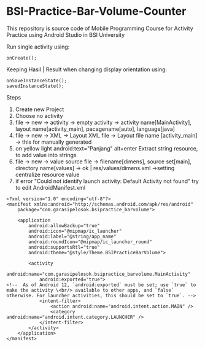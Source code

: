 # BSI-Practice-Bar-Volume-Counter
This repository is source code of Mobile Programming Course for Activity Practice using Android Studio in BSI University

Run single activity using:
```
onCreate();
```

Keeping Hasil | Result when changing display orientation using: 
```
onSaveInstanceState();
savedInstanceState();
```

Steps
 1. Create new Project
 2. Choose no activity
 6. file -> new -> activity -> empty activity -> activity name[MainActivity], layout name[activity_main], pacagename[auto], language[java] 
 3. file -> new -> XML -> Layout XML file -> Layout file name [activity_main] -> this for manually generated 
 4. on yellow light android:text="Panjang" alt+enter Extract string resource, to add value into strings
 5. file -> new -> value source file -> filename[dimens], source set[main], directory name[values] -> ok | res/values/dimens.xml ->setting centralize resource value
 6. if error "Could not identify launch activity: Default Activity not found" try to edit AndroidManifest.xml

```
<?xml version="1.0" encoding="utf-8"?>
<manifest xmlns:android="http://schemas.android.com/apk/res/android"
    package="com.garasipelosok.bsipractice_barvolume">

    <application
        android:allowBackup="true"
        android:icon="@mipmap/ic_launcher"
        android:label="@string/app_name"
        android:roundIcon="@mipmap/ic_launcher_round"
        android:supportsRtl="true"
        android:theme="@style/Theme.BSIPracticeBarVolume">

        <activity
            android:name="com.garasipelosok.bsipractice_barvolume.MainActivity"
            android:exported="true">
<!--  As of Android 12, `android:exported` must be set; use `true` to make the activity \<br/> available to other apps, and `false` otherwise. For launcher activities, this should be set to `true`. -->
            <intent-filter>
                <action android:name="android.intent.action.MAIN" />
                <category android:name="android.intent.category.LAUNCHER" />
            </intent-filter>
        </activity>
    </application>
</manifest>
```

